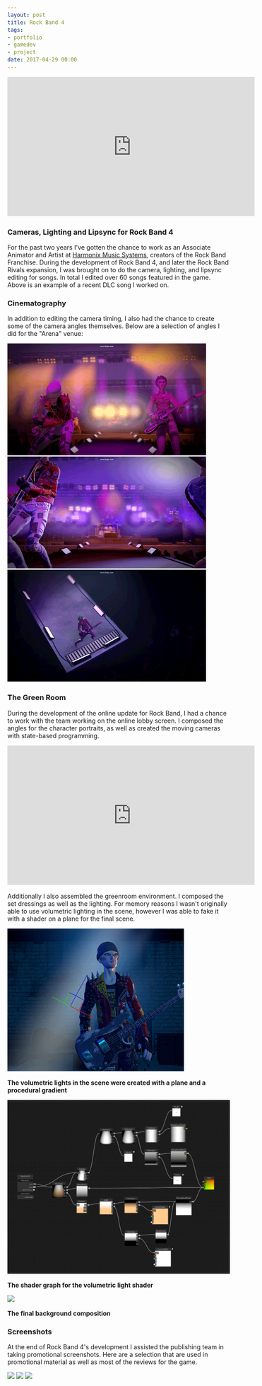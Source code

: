 ```yaml
---
layout: post
title: Rock Band 4
tags:
- portfolio
- gamedev
- project
date: 2017-04-29 00:00
---
```



<iframe width="560" height="315" src="https://www.youtube.com/embed/XDae4tDkS1M" frameborder="0" allowfullscreen></iframe>




### Cameras, Lighting and Lipsync for Rock Band 4
<!--more-->

For the past two years I've gotten the chance to work as an Associate Animator and Artist at [Harmonix Music Systems](http://www.harmonixmusic.com/), creators of the Rock Band Franchise. During the development of Rock Band 4, and later the Rock Band Rivals expansion, I was brought on to do the camera, lighting, and lipsync editing for songs. In total I edited over 60 songs featured in the game. Above is an example of a recent DLC song I worked on.

### Cinematography

In addition to editing the camera timing, I also had the chance to create some of the camera angles themselves. Below are a selection of angles I did for the "Arena" venue:

![](/blog/assets/rockband4/rockband03.gif)
![](/blog/assets/rockband4/rockband05.gif)
![](/blog/assets/rockband4/rockband04.gif)

### The Green Room
During the development of the online update for Rock Band, I had a chance to work with the team working on the online lobby screen. I composed the angles for the character portraits, as well as created the moving cameras with state-based programming.

<iframe width="560" height="315" src="https://www.youtube.com/embed/BPyXhOw5ikU" frameborder="0" allowfullscreen></iframe>

Additionally I also assembled the greenroom environment. I composed the set dressings as well as the lighting. For memory reasons I wasn't originally able to use volumetric lighting in the scene, however I was able to fake it with a shader on a plane for the final scene.

![](/blog/assets/rockband4/volumetricShader.gif)

<strong>The volumetric lights in the scene were created with a plane and a procedural gradient</strong>

![](/blog/assets/rockband4/volShaderGraph.jpg)

<strong>The shader graph for the volumetric light shader</strong>

![](/blog/assets/rockband4/greenroom.png)

<strong>The final background composition</strong>

### Screenshots

At the end of Rock Band 4's development I assisted the publishing team in taking promotional screenshots. Here are a selection that are used in promotional material as well as most of the reviews for the game.

![](/blog/assets/rockband4/rbscreenshot01.png)
![](/blog/assets/rockband4/rbscreenshot02.png)
![](/blog/assets/rockband4/rbscreenshot03.png)


